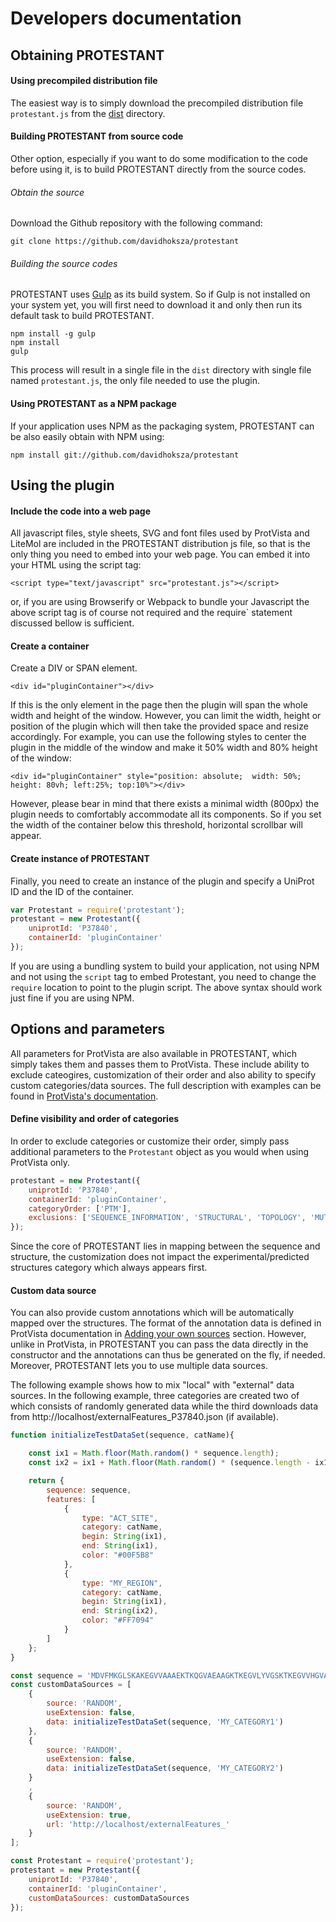# Developers documentation

## Obtaining PROTESTANT

#### Using precompiled distribution file

The easiest way is to simply download the precompiled distribution file
``protestant.js`` from the [dist](https://github.com/davidhoksza/protestant/tree/master/dist) directory.

#### Building PROTESTANT from source code

Other option, especially if you want to do some modification to the code before using it, is to build PROTESTANT
directly from the source codes.

###### Obtain the source

Download the Github repository with the following command:

```
git clone https://github.com/davidhoksza/protestant
```

###### Building the source codes

PROTESTANT uses [Gulp](https://gulpjs.com/) as its build system. So if Gulp is not installed on your system yet, you will first need to download it and only then run its default task to build PROTESTANT.

```
npm install -g gulp
npm install
gulp
```

This process will result in a single file in the ``dist`` directory with single file
named ``protestant.js``, the only file needed to use the plugin.

#### Using PROTESTANT as a NPM package

If your application uses NPM as the packaging system, PROTESTANT can be
also easily obtain with NPM using:

```
npm install git://github.com/davidhoksza/protestant
```

## Using the plugin

#### Include the code into a web page

All javascript files, style sheets, SVG and font files used by ProtVista and LiteMol are included in the PROTESTANT distribution js file, so that is the only thing you need to embed into your web page. You can embed it into your HTML using the script tag:

```
<script type="text/javascript" src="protestant.js"></script>
```

or, if you are using Browserify or Webpack to bundle your Javascript the above script tag is of course not required and the require` statement discussed bellow is sufficient.

#### Create a container

Create a DIV or SPAN element.

```
<div id="pluginContainer"></div>
```

If this is the only element in the page then the plugin will span the whole width and height of the window. However, you can limit the width, height or position of the plugin which will then take the provided space and resize accordingly. For example, you can use the following styles to center the plugin in the middle of the window and make it 50% width and 80% height of the window:

```
<div id="pluginContainer" style="position: absolute;  width: 50%; height: 80vh; left:25%; top:10%"></div>
```

However, please bear in mind that there exists a minimal width (800px) the plugin needs to comfortably accommodate all its components. So if you set the width of the container below this threshold, horizontal scrollbar will appear.

#### Create instance of PROTESTANT

Finally, you need to create an instance of the plugin and specify a UniProt ID and the ID of the container.

```javascript
var Protestant = require('protestant');
protestant = new Protestant({
    uniprotId: 'P37840',
    containerId: 'pluginContainer'
});
```


If you are using a bundling system to build your application, not using NPM and not using the `script` tag to embed Protestant, you need to change the `require` location to point to the plugin script. The above syntax should work just fine if you are using NPM.

## Options and parameters

All parameters for ProtVista are also available in PROTESTANT, which simply
takes them and passes them to ProtVista. These include ability to exclude
cateogires, customization of their order and also ability to specify
custom categories/data sources. The full description with examples can be
found in [ProtVista's documentation](http://ebi-uniprot.github.io/ProtVista/developerGuide.html#starting-protvista).

#### Define visibility and order of categories

In order to exclude categories or customize their order, simply pass additional
parameters to the `Protestant` object as you would when using ProtVista only.

```javascript
protestant = new Protestant({
    uniprotId: 'P37840',
    containerId: 'pluginContainer',
    categoryOrder: ['PTM'],
    exclusions: ['SEQUENCE_INFORMATION', 'STRUCTURAL', 'TOPOLOGY', 'MUTAGENESIS', 'MOLECULE_PROCESSING']
});
```

Since the core of PROTESTANT lies in mapping between the sequence and structure,
the customization does not impact the experimental/predicted structures category
which always appears first.

#### Custom data source

You can also provide custom annotations which will be automatically
mapped over the structures. The format of the annotation data
is defined in ProtVista documentation in [Adding your own sources](http://ebi-uniprot.github.io/ProtVista/developerGuide.html#adding-your-own-sources) section.
However, unlike in ProtVista, in PROTESTANT you can pass the data directly
in the constructor and the annotations can thus be
generated on the fly, if needed. Moreover, PROTESTANT lets you to
use multiple data sources.

The following example shows how to mix "local"
with "external" data sources. In the following example, three categories
are created two of which consists of randomly generated data while the third
downloads data from http://localhost/externalFeatures_P37840.json (if available).

```javascript
function initializeTestDataSet(sequence, catName){

    const ix1 = Math.floor(Math.random() * sequence.length);
    const ix2 = ix1 + Math.floor(Math.random() * (sequence.length - ix1));

    return {
        sequence: sequence,
        features: [
            {
                type: "ACT_SITE",
                category: catName,
                begin: String(ix1),
                end: String(ix1),
                color: "#00F5B8"
            },
            {
                type: "MY_REGION",
                category: catName,
                begin: String(ix1),
                end: String(ix2),
                color: "#FF7094"
            }
        ]
    };
}

const sequence = 'MDVFMKGLSKAKEGVVAAAEKTKQGVAEAAGKTKEGVLYVGSKTKEGVVHGVATVAEKTKEQVTNVGGAVVTGVTAVAQKTVEGAGSIAAATGFVKKDQLGKNEEGAPQEGILEDMPVDPDNEAYEMPSEEGYQDYEPEA';
const customDataSources = [
    {
        source: 'RANDOM',
        useExtension: false,
        data: initializeTestDataSet(sequence, 'MY_CATEGORY1')
    },
    {
        source: 'RANDOM',
        useExtension: false,
        data: initializeTestDataSet(sequence, 'MY_CATEGORY2')
    }
    ,
    {
        source: 'RANDOM',
        useExtension: true,
        url: 'http://localhost/externalFeatures_'
    }
];

const Protestant = require('protestant');
protestant = new Protestant({
    uniprotId: 'P37840',
    containerId: 'pluginContainer',
    customDataSources: customDataSources
});
```


